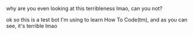 why are you even looking at this terribleness lmao, can you not?

ok so this is a test bot I'm using to learn How To Code(tm), and as you can see, it's terrible lmao

